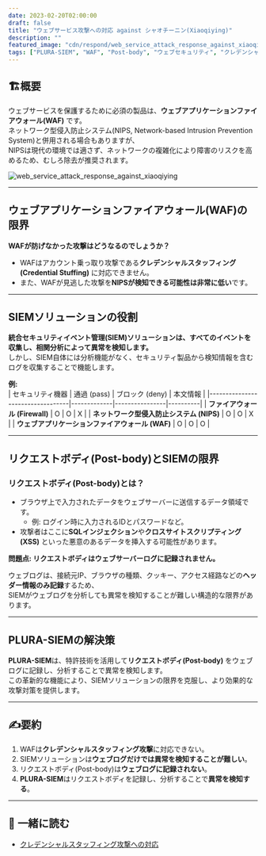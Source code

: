 ```yaml
---
date: 2023-02-20T02:00:00
draft: false
title: "ウェブサービス攻撃への対応 against シャオチーニン(Xiaoqiying)"
description: ""
featured_image: "cdn/respond/web_service_attack_response_against_xiaoqiying-1.png"
tags: ["PLURA-SIEM", "WAF", "Post-body", "ウェブセキュリティ", "クレデンシャルスタッフィング", "攻撃対策"]
---
```


## 🏗️概要

ウェブサービスを保護するために必須の製品は、**ウェブアプリケーションファイアウォール(WAF)** です。  
ネットワーク型侵入防止システム(NIPS, Network-based Intrusion Prevention System)と併用される場合もありますが、  
NIPSは現代の環境では適さず、ネットワークの複雑化により障害のリスクを高めるため、むしろ除去が推奨されます。
<!--more-->
![web_service_attack_response_against_xiaoqiying](https://blog.plura.io/cdn/respond/web_service_attack_response_against_xiaoqiying-1.png)

---

## ウェブアプリケーションファイアウォール(WAF)の限界

**WAFが防げなかった攻撃はどうなるのでしょうか？**

- WAFはアカウント乗っ取り攻撃である**クレデンシャルスタッフィング(Credential Stuffing)** に対応できません。  
- また、WAFが見逃した攻撃を**NIPSが検知できる可能性は非常に低い**です。

---

## SIEMソリューションの役割

**統合セキュリティイベント管理(SIEM)ソリューションは、すべてのイベントを収集し、相関分析によって異常を検知します。**  
しかし、SIEM自体には分析機能がなく、セキュリティ製品から検知情報を含むログを収集することで機能します。

**例:**  
| セキュリティ機器                   | 通過 (pass) | ブロック (deny) | 本文情報 |
|----------------------------------|-------------|----------------|----------|
| **ファイアウォール (Firewall)**   |      O      |      O         |     X    |
| **ネットワーク型侵入防止システム (NIPS)** |      O      |      O         |     X    |
| **ウェブアプリケーションファイアウォール (WAF)** |      O      |      O         |     O    |

---

## リクエストボディ(Post-body)とSIEMの限界

### リクエストボディ(Post-body)とは？

- ブラウザ上で入力されたデータをウェブサーバーに送信するデータ領域です。  
  - 例: ログイン時に入力されるIDとパスワードなど。  
- 攻撃者はここに**SQLインジェクション**や**クロスサイトスクリプティング(XSS)** といった悪意のあるデータを挿入する可能性があります。

**問題点: リクエストボディはウェブサーバーログに記録されません。**

ウェブログは、接続元IP、ブラウザの種類、クッキー、アクセス経路などの**ヘッダー情報のみ記録**するため、  
SIEMがウェブログを分析しても異常を検知することが難しい構造的な限界があります。

---

## PLURA-SIEMの解決策

**PLURA-SIEM**は、特許技術を活用して**リクエストボディ(Post-body)** をウェブログに記録し、分析することで異常を検知します。  
この革新的な機能により、SIEMソリューションの限界を克服し、より効果的な攻撃対策を提供します。

---

## ✍️要約

1) WAFは**クレデンシャルスタッフィング攻撃**に対応できない。  
2) SIEMソリューションは**ウェブログだけでは異常を検知することが難しい**。  
3) リクエストボディ(Post-body)は**ウェブログに記録されない**。  
4) **PLURA-SIEM**はリクエストボディを記録し、分析することで**異常を検知する**。

---

## 📖 一緒に読む

- [クレデンシャルスタッフィング攻撃への対応](https://blog.plura.io/ko/respond/credential_stuffing_response/)  
